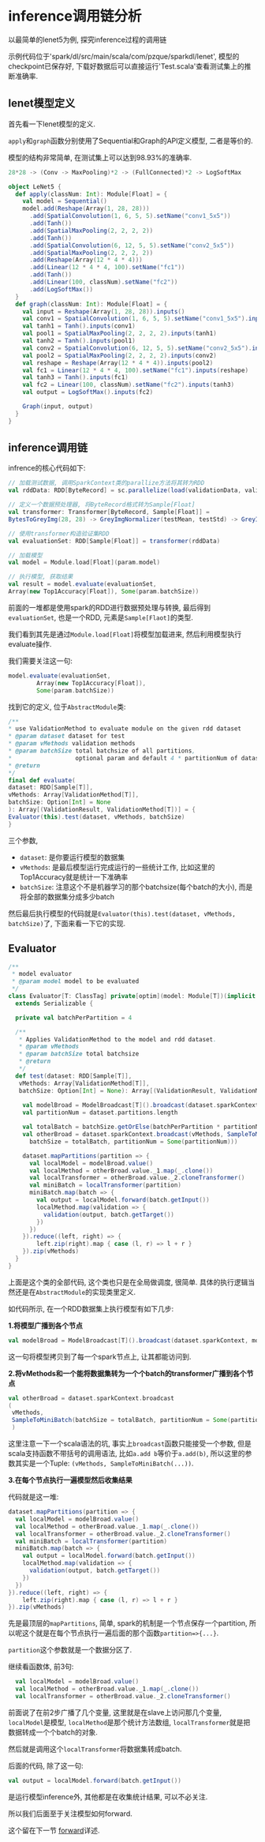 # inference调用链分析

以最简单的lenet5为例, 探究inference过程的调用链

示例代码位于'spark/dl/src/main/scala/com/pzque/sparkdl/lenet', 模型的checkpoint已保存好, 下载好数据后可以直接运行'Test.scala'查看测试集上的推断准确率.

## lenet模型定义
首先看一下lenet模型的定义.

`apply`和`graph`函数分别使用了Sequential和Graph的API定义模型, 二者是等价的.

模型的结构非常简单, 在测试集上可以达到98.93%的准确率.

```scala
28*28 -> (Conv -> MaxPooling)*2 -> (FullConnected)*2 -> LogSoftMax
``` 

```scala
object LeNet5 {
  def apply(classNum: Int): Module[Float] = {
    val model = Sequential()
    model.add(Reshape(Array(1, 28, 28)))
      .add(SpatialConvolution(1, 6, 5, 5).setName("conv1_5x5"))
      .add(Tanh())
      .add(SpatialMaxPooling(2, 2, 2, 2))
      .add(Tanh())
      .add(SpatialConvolution(6, 12, 5, 5).setName("conv2_5x5"))
      .add(SpatialMaxPooling(2, 2, 2, 2))
      .add(Reshape(Array(12 * 4 * 4)))
      .add(Linear(12 * 4 * 4, 100).setName("fc1"))
      .add(Tanh())
      .add(Linear(100, classNum).setName("fc2"))
      .add(LogSoftMax())
  }
  def graph(classNum: Int): Module[Float] = {
    val input = Reshape(Array(1, 28, 28)).inputs()
    val conv1 = SpatialConvolution(1, 6, 5, 5).setName("conv1_5x5").inputs(input)
    val tanh1 = Tanh().inputs(conv1)
    val pool1 = SpatialMaxPooling(2, 2, 2, 2).inputs(tanh1)
    val tanh2 = Tanh().inputs(pool1)
    val conv2 = SpatialConvolution(6, 12, 5, 5).setName("conv2_5x5").inputs(tanh2)
    val pool2 = SpatialMaxPooling(2, 2, 2, 2).inputs(conv2)
    val reshape = Reshape(Array(12 * 4 * 4)).inputs(pool2)
    val fc1 = Linear(12 * 4 * 4, 100).setName("fc1").inputs(reshape)
    val tanh3 = Tanh().inputs(fc1)
    val fc2 = Linear(100, classNum).setName("fc2").inputs(tanh3)
    val output = LogSoftMax().inputs(fc2)

    Graph(input, output)
  }
}
```

## inference调用链

infrence的核心代码如下: 

```scala
// 加载测试数据, 调用SparkContext类的parallize方法将其转为RDD
val rddData: RDD[ByteRecord] = sc.parallelize(load(validationData, validationLabel), partitionNum)

// 定义一个数据预处理器, 将ByteRecord格式转为Sample[Float]
val transformer: Transformer[ByteRecord, Sample[Float]] =
BytesToGreyImg(28, 28) -> GreyImgNormalizer(testMean, testStd) -> GreyImgToSample()

// 使用transformer构造验证集RDD
val evaluationSet: RDD[Sample[Float]] = transformer(rddData)

// 加载模型
val model = Module.load[Float](param.model)

// 执行模型, 获取结果
val result = model.evaluate(evaluationSet,
Array(new Top1Accuracy[Float]), Some(param.batchSize))
```

前面的一堆都是使用spark的RDD进行数据预处理与转换, 最后得到`evaluationSet`, 也是一个RDD, 元素是`Sample[Flaot]`的类型.

我们看到其先是通过`Module.load[Float]`将模型加载进来, 然后利用模型执行evaluate操作.

我们需要关注这一句:

```scala
model.evaluate(evaluationSet,
        Array(new Top1Accuracy[Float]), 
        Some(param.batchSize))
```

找到它的定义, 位于`AbstractModule`类:

```scala
/**
* use ValidationMethod to evaluate module on the given rdd dataset
* @param dataset dataset for test
* @param vMethods validation methods
* @param batchSize total batchsize of all partitions,
*                  optional param and default 4 * partitionNum of dataset
* @return
*/
final def evaluate(
dataset: RDD[Sample[T]],
vMethods: Array[ValidationMethod[T]],
batchSize: Option[Int] = None
): Array[(ValidationResult, ValidationMethod[T])] = {
Evaluator(this).test(dataset, vMethods, batchSize)
}
```


三个参数,

- `dataset`: 是你要运行模型的数据集
- `vMethods`: 是最后模型运行完成运行的一些统计工作, 比如这里的Top1Accuracy就是统计一下准确率 
- `batchSize`: 注意这个不是机器学习的那个batchsize(每个batch的大小), 而是将全部的数据集分成多少batch

然后最后执行模型的代码就是`Evaluator(this).test(dataset, vMethods, batchSize)`了, 下面来看一下它的实现.

## Evaluator

```scala
/**
 * model evaluator
 * @param model model to be evaluated
 */
class Evaluator[T: ClassTag] private[optim](model: Module[T])(implicit ev: TensorNumeric[T])
  extends Serializable {

  private val batchPerPartition = 4

  /**
   * Applies ValidationMethod to the model and rdd dataset.
   * @param vMethods
   * @param batchSize total batchsize
   * @return
   */
  def test(dataset: RDD[Sample[T]],
   vMethods: Array[ValidationMethod[T]],
   batchSize: Option[Int] = None): Array[(ValidationResult, ValidationMethod[T])] = {
   
    val modelBroad = ModelBroadcast[T]().broadcast(dataset.sparkContext, model.evaluate())
    val partitionNum = dataset.partitions.length

    val totalBatch = batchSize.getOrElse(batchPerPartition * partitionNum)
    val otherBroad = dataset.sparkContext.broadcast(vMethods, SampleToMiniBatch(
      batchSize = totalBatch, partitionNum = Some(partitionNum)))

    dataset.mapPartitions(partition => {
      val localModel = modelBroad.value()
      val localMethod = otherBroad.value._1.map(_.clone())
      val localTransformer = otherBroad.value._2.cloneTransformer()
      val miniBatch = localTransformer(partition)
      miniBatch.map(batch => {
        val output = localModel.forward(batch.getInput())
        localMethod.map(validation => {
          validation(output, batch.getTarget())
        })
      })
    }).reduce((left, right) => {
        left.zip(right).map { case (l, r) => l + r }
    }).zip(vMethods)
  }
}
```

上面是这个类的全部代码, 这个类也只是在全局做调度, 很简单. 具体的执行逻辑当然还是在`AbstractModule`的实现类里定义.

如代码所示, 在一个RDD数据集上执行模型有如下几步:

**1.将模型广播到各个节点**

```scala
val modelBroad = ModelBroadcast[T]().broadcast(dataset.sparkContext, model.evaluate())
```

这一句将模型拷贝到了每一个spark节点上, 让其都能访问到.

**2.将vMethods和一个能将数据集转为一个个batch的transformer广播到各个节点**

```scala
val otherBroad = dataset.sparkContext.broadcast
(
 vMethods, 
 SampleToMiniBatch(batchSize = totalBatch, partitionNum = Some(partitionNum))
 )
```
这里注意一下一个scala语法的坑, 事实上`broadcast`函数只能接受一个参数, 但是scala支持函数不带括号的调用语法,
比如`a.add b`等价于`a.add(b)`, 所以这里的参数其实是一个Tuple: `(vMethods, SampleToMiniBatch(...))`.

**3.在每个节点执行一遍模型然后收集结果**

代码就是这一堆:

```scala
dataset.mapPartitions(partition => {
  val localModel = modelBroad.value()
  val localMethod = otherBroad.value._1.map(_.clone())
  val localTransformer = otherBroad.value._2.cloneTransformer()
  val miniBatch = localTransformer(partition)
  miniBatch.map(batch => {
    val output = localModel.forward(batch.getInput())
    localMethod.map(validation => {
      validation(output, batch.getTarget())
    })
  })
}).reduce((left, right) => {
    left.zip(right).map { case (l, r) => l + r }
}).zip(vMethods)
```

先是最顶层的`mapPartitions`, 简单, spark的机制是一个节点保存一个partition, 所以呢这个就是在每个节点执行一遍后面的那个函数`partition=>{...}`.

`partition`这个参数就是一个数据分区了.

继续看函数体, 前3句:

```scala
  val localModel = modelBroad.value()
  val localMethod = otherBroad.value._1.map(_.clone())
  val localTransformer = otherBroad.value._2.cloneTransformer()
```

前面说了在前2步广播了几个变量, 这里就是在slave上访问那几个变量, `localModel`是模型, `localMethod`是那个统计方法数组,
`localTransformer`就是把数据转成一个个batch的对象.

 然后就是调用这个`localTransformer`将数据集转成batch.
 
 后面的代码, 除了这一句:
 
 ```scala
val output = localModel.forward(batch.getInput())
```

是运行模型inference外, 其他都是在收集统计结果, 可以不必关注.

所以我们后面至于关注模型如何forward.

这个留在下一节 [forward](forward.md)详述.

 
 